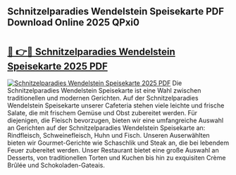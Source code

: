 ## Schnitzelparadies Wendelstein Speisekarte PDF Download Online 2025 QPxi0

# <h2><a href="http://gcdvqhl.nevu.top/?p=Schnitzelparadies+Wendelstein+Speisekarte">🔗 👉🔴 Schnitzelparadies Wendelstein Speisekarte 2025 PDF</a></h2>

[![Schnitzelparadies Wendelstein Speisekarte 2025 PDF](https://i.imgur.com/dBaPXMq.png)](http://gcdvqhl.nevu.top/?p=Schnitzelparadies+Wendelstein+Speisekarte)
Die Schnitzelparadies Wendelstein Speisekarte ist eine Wahl zwischen traditionellen und modernen Gerichten. Auf der Schnitzelparadies Wendelstein Speisekarte unserer Cafeteria stehen viele leichte und frische Salate, die mit frischem Gemüse und Obst zubereitet werden. Für diejenigen, die Fleisch bevorzugen, bieten wir eine umfangreiche Auswahl an Gerichten auf der Schnitzelparadies Wendelstein Speisekarte an: Rindfleisch, Schweinefleisch, Huhn und Fisch. Unseren Auserwählten bieten wir Gourmet-Gerichte wie Schaschlik und Steak an, die bei lebendem Feuer zubereitet werden. Unser Restaurant bietet eine große Auswahl an Desserts, von traditionellen Torten und Kuchen bis hin zu exquisiten Crème Brûlée und Schokoladen-Gateais.
